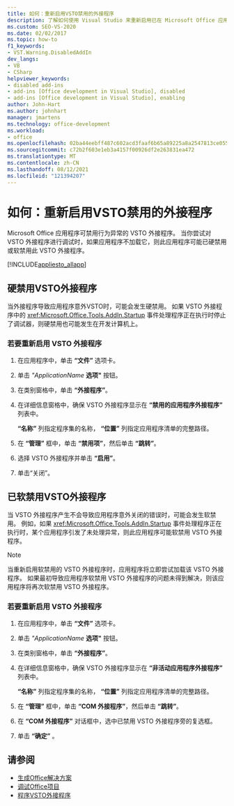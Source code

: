 ```yaml
---
title: 如何：重新启用VSTO禁用的外接程序
description: 了解如何使用 Visual Studio 来重新启用已在 Microsoft Office 应用程序中禁用的 VSTO 外接程序。
ms.custom: SEO-VS-2020
ms.date: 02/02/2017
ms.topic: how-to
f1_keywords:
- VST.Warning.DisabledAddIn
dev_langs:
- VB
- CSharp
helpviewer_keywords:
- disabled add-ins
- add-ins [Office development in Visual Studio], disabled
- add-ins [Office development in Visual Studio], enabling
author: John-Hart
ms.author: johnhart
manager: jmartens
ms.technology: office-development
ms.workload:
- office
ms.openlocfilehash: 02ba44eebff487c602acd3faaf6b65a89225a8a2547813ce055f66a2105883e3
ms.sourcegitcommit: c72b2f603e1eb3a4157f00926df2e263831ea472
ms.translationtype: MT
ms.contentlocale: zh-CN
ms.lasthandoff: 08/12/2021
ms.locfileid: "121394207"
---
```

# <a name="how-to-re-enable-a-vsto-add-in-that-has-been-disabled"></a>如何：重新启用VSTO禁用的外接程序
  Microsoft Office 应用程序可禁用行为异常的 VSTO 外接程序。 当你尝试对 VSTO 外接程序进行调试时，如果应用程序不加载它，则此应用程序可能已硬禁用或软禁用此 VSTO 外接程序。

 [!INCLUDE[appliesto_allapp](../vsto/includes/appliesto-allapp-md.md)]

## <a name="hard-disabled-vsto-add-ins"></a>硬禁用VSTO外接程序
 当外接程序导致应用程序意外VSTO时，可能会发生硬禁用。 如果 VSTO 外接程序中的 <xref:Microsoft.Office.Tools.AddIn.Startup> 事件处理程序正在执行时停止了调试器，则硬禁用也可能发生在开发计算机上。

### <a name="to-re-enable-a-vsto-add-in"></a>若要重新启用 VSTO 外接程序

1. 在应用程序中，单击 **“文件”** 选项卡。

2. 单击 *"ApplicationName* **选项"** 按钮。

3. 在类别窗格中，单击 **“外接程序”**。

4. 在详细信息窗格中，确保 VSTO 外接程序显示在 **“禁用的应用程序外接程序”** 列表中。

     **“名称”** 列指定程序集的名称， **“位置”** 列指定应用程序清单的完整路径。

5. 在 **“管理”** 框中，单击 **“禁用项”**，然后单击 **“跳转”**。

6. 选择 VSTO 外接程序并单击 **“启用”**。

7. 单击“关闭”。

## <a name="soft-disabled-vsto-add-ins"></a>已软禁用VSTO外接程序
 当 VSTO 外接程序产生不会导致应用程序意外关闭的错误时，可能会发生软禁用。 例如，如果 <xref:Microsoft.Office.Tools.AddIn.Startup> 事件处理程序正在执行时，某个应用程序引发了未处理异常，则此应用程序可能软禁用 VSTO 外接程序。

> [!NOTE]
> 当重新启用软禁用的 VSTO 外接程序时，应用程序将立即尝试加载该 VSTO 外接程序。 如果最初导致应用程序软禁用 VSTO 外接程序的问题未得到解决，则该应用程序将再次软禁用 VSTO 外接程序。

### <a name="to-re-enable-a-vsto-add-in"></a>若要重新启用 VSTO 外接程序

1. 在应用程序中，单击 **“文件”** 选项卡。

2. 单击 *"ApplicationName* **选项"** 按钮。

3. 在类别窗格中，单击 **“外接程序”**。

4. 在详细信息窗格中，确保 VSTO 外接程序显示在 **“非活动应用程序外接程序”** 列表中。

     **“名称”** 列指定程序集的名称， **“位置”** 列指定应用程序清单的完整路径。

5. 在 **“管理”** 框中，单击 **“COM 外接程序”**，然后单击 **“跳转”**。

6. 在 **“COM 外接程序”** 对话框中，选中已禁用 VSTO 外接程序旁的复选框。

7. 单击 **“确定”** 。

## <a name="see-also"></a>请参阅
- [生成Office解决方案](../vsto/building-office-solutions.md)
- [调试Office项目](../vsto/debugging-office-projects.md)
- [程序VSTO外接程序](../vsto/programming-vsto-add-ins.md)
